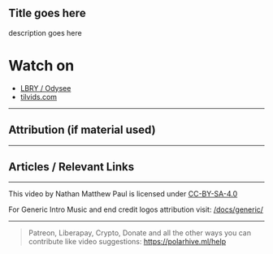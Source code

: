## Title goes here
description goes here

# Watch on
- [LBRY / Odysee](https://odysee.com/@polarhive:e/)
- [tilvids.com](https://tilvids.com/videos/watch/)

---
## Attribution (if material used)

---
## Articles / Relevant Links

---
This video by Nathan Matthew Paul is licensed under [CC-BY-SA-4.0](https://creativecommons.org/licenses/by-sa/4.0/)

For Generic Intro Music and end credit logos attribution visit: [/docs/generic/](https://codeberg.org/polarhive/videos/src/branch/main/docs/generic/)

---
> Patreon, Liberapay, Crypto, Donate and all the other ways you can contribute like video suggestions: https://polarhive.ml/help